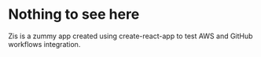 # Nothing to see here

Zis is a zummy app created using create-react-app to test AWS and GitHub workflows integration.
